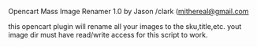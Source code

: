 Opencart Mass Image Renamer 1.0
by Jason /clark (mithereal@gmail.com

this opencart plugin will rename all your images to the sku,title,etc.
yout image dir must have read/write access for this script to work.